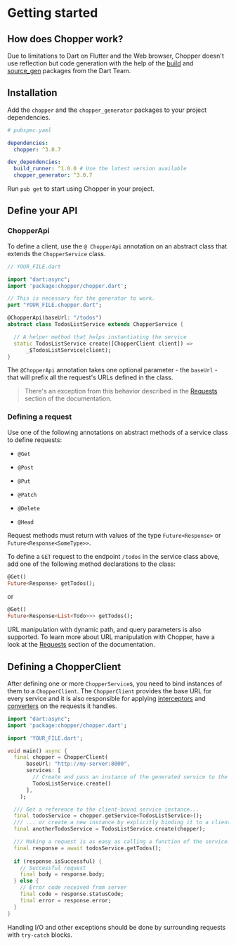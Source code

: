 # Getting started

## How does Chopper work?

Due to limitations to Dart on Flutter and the Web browser, Chopper doesn't use reflection but code generation with the help of the [build](https://pub.dev/packages/build) and [source\_gen](https://pub.dev/packages/source_gen) packages from the Dart Team.

## Installation

Add the `chopper` and the `chopper_generator` packages to your project dependencies.

```yaml
# pubspec.yaml

dependencies:
  chopper: ^3.0.7

dev_dependencies:
  build_runner: ^1.0.0 # Use the latest version available
  chopper_generator: ^3.0.7
```

Run `pub get` to start using Chopper in your project.

## Define your API

### ChopperApi

To define a client, use the `@
ChopperApi` annotation on an abstract class that extends the `ChopperService` class.

```dart
// YOUR_FILE.dart

import "dart:async";
import 'package:chopper/chopper.dart';

// This is necessary for the generator to work.
part "YOUR_FILE.chopper.dart";

@ChopperApi(baseUrl: "/todos")
abstract class TodosListService extends ChopperService {

  // A helper method that helps instantiating the service
  static TodosListService create([ChopperClient client]) => 
      _$TodosListService(client);
}
```

The `@ChopperApi` annotation takes one optional parameter - the `baseUrl` - that will prefix all the request's URLs defined in the class.

> There's an exception from this behavior described in the [Requests](requests.md) section of the documentation.

### Defining a request

Use one of the following annotations on abstract methods of a service class to define requests:

* `@Get` 

* `@Post` 

* `@Put`

* `@Patch`

* `@Delete`

* `@Head`

Request methods must return with values of the type `Future<Response>` or `Future<Response<SomeType>>`.

To define a `GET` request to the endpoint `/todos` in the service class above, add one of the following method declarations to the class:

```dart
@Get()
Future<Response> getTodos();
```

or

```dart
@Get()
Future<Response<List<Todo>>> getTodos();
```

URL manipulation with dynamic path, and query parameters is also supported. To learn more about URL manipulation with Chopper, have a look at the [Requests](requests.md) section of the documentation. 

## Defining a ChopperClient

After defining one or more `ChopperService`s, you need to bind instances of them to a `ChopperClient`. The `ChopperClient` provides the base URL for every service and it is also responsible for applying [interceptors](interceptors.md) and [converters](converters/converters.md) on the requests it handles.

```dart
import "dart:async";
import 'package:chopper/chopper.dart';

import 'YOUR_FILE.dart';

void main() async {
  final chopper = ChopperClient(
      baseUrl: "http://my-server:8000",
      services: [
        // Create and pass an instance of the generated service to the client
        TodosListService.create()
      ],
    );

  /// Get a reference to the client-bound service instance...
  final todosService = chopper.getService<TodosListService>();
  /// ... or create a new instance by explicitly binding it to a client.
  final anotherTodosService = TodosListService.create(chopper);

  /// Making a request is as easy as calling a function of the service.
  final response = await todosService.getTodos();
  
  if (response.isSuccessful) {
    // Successful request
    final body = response.body;
  } else {
    // Error code received from server
    final code = response.statusCode;
    final error = response.error;
  }
}

```

Handling I/O and other exceptions should be done by surrounding requests with `try-catch` blocks.
